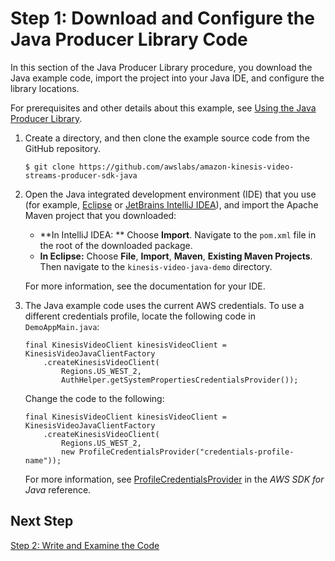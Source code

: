 # Step 1: Download and Configure the Java Producer Library Code<a name="producersdk-javaapi-downloadcode"></a>

In this section of the Java Producer Library procedure, you download the Java example code, import the project into your Java IDE, and configure the library locations\. 

For prerequisites and other details about this example, see [Using the Java Producer Library](https://docs.aws.amazon.com/kinesisvideostreams/latest/dg/producer-sdk-javaapi.html)\.

1. Create a directory, and then clone the example source code from the GitHub repository\. 

   ```
   $ git clone https://github.com/awslabs/amazon-kinesis-video-streams-producer-sdk-java
   ```

1. Open the Java integrated development environment \(IDE\) that you use \(for example, [Eclipse](http://www.eclipse.org/) or [JetBrains IntelliJ IDEA](https://www.jetbrains.com/idea/)\), and import the Apache Maven project that you downloaded: 
   + **In IntelliJ IDEA: ** Choose **Import**\. Navigate to the `pom.xml` file in the root of the downloaded package\.
   + **In Eclipse:** Choose **File**, **Import**, **Maven**, **Existing Maven Projects**\. Then navigate to the `kinesis-video-java-demo` directory\.

   For more information, see the documentation for your IDE\.

1. The Java example code uses the current AWS credentials\. To use a different credentials profile, locate the following code in `DemoAppMain.java`:

   ```
   final KinesisVideoClient kinesisVideoClient = KinesisVideoJavaClientFactory
       .createKinesisVideoClient(
           Regions.US_WEST_2,
           AuthHelper.getSystemPropertiesCredentialsProvider());
   ```

   Change the code to the following:

   ```
   final KinesisVideoClient kinesisVideoClient = KinesisVideoJavaClientFactory
       .createKinesisVideoClient(
           Regions.US_WEST_2,
           new ProfileCredentialsProvider("credentials-profile-name"));
   ```

   For more information, see [ProfileCredentialsProvider](https://docs.aws.amazon.com/AWSJavaSDK/latest/javadoc/com/amazonaws/auth/profile/ProfileCredentialsProvider.html#ProfileCredentialsProvider-java.lang.String-) in the *AWS SDK for Java* reference\.

## Next Step<a name="producersdk-javaapi-downloadcode-next"></a>

[Step 2: Write and Examine the Code](producersdk-javaapi-writecode.md)